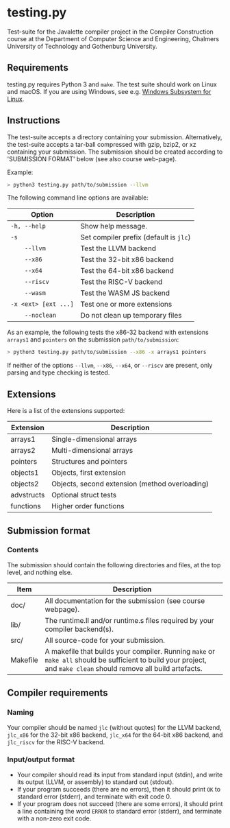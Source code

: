 # testing.py

Test-suite for the Javalette compiler project in the Compiler Construction
course at the Department of Computer Science and Engineering, Chalmers
University of Technology and Gothenburg University.

## Requirements

testing.py requires Python 3 and `make`. The test suite should work on
Linux and macOS. If you are using Windows, see e.g.
[Windows Subsystem for Linux](https://docs.microsoft.com/en-us/windows/wsl/install-win10).

## Instructions

The test-suite accepts a directory containing your submission.
Alternatively, the test-suite accepts a tar-ball compressed with gzip, bzip2, or xz
containing your submission.
The submission should be created according to 'SUBMISSION FORMAT' below (see also course
web-page).

Example:
```sh
> python3 testing.py path/to/submission --llvm
```

The following command line options are available:

| Option                        | Description                           |
|-------------------------------|---------------------------------------|
| `-h, --help`                  | Show help message.                    |
| `-s`                          | Set compiler prefix (default is `jlc`)|
| `    --llvm`                  | Test the LLVM backend                 |
| `    --x86`                   | Test the 32-bit x86 backend           |
| `    --x64`                   | Test the 64-bit x86 backend           |
| `    --riscv`                 | Test the RISC-V backend               |
| `    --wasm`                  | Test the WASM JS backend              |
| `-x <ext> [ext ...]`          | Test one or more extensions           |
| `    --noclean`               | Do not clean up temporary files       |

As an example, the following tests the x86-32 backend with extensions
`arrays1` and `pointers` on the submission `path/to/submission`:
```sh
> python3 testing.py path/to/submission --x86 -x arrays1 pointers
```

If neither of the options `--llvm`, `--x86`, `--x64`, or `--riscv` are present, only
parsing and type checking is tested.

## Extensions

Here is a list of the extensions supported:

| Extension      | Description                                     |
|----------------|-------------------------------------------------|
| arrays1        | Single-dimensional arrays                       |
| arrays2        | Multi-dimensional arrays                        |
| pointers       | Structures and pointers                         |
| objects1       | Objects, first extension                        |
| objects2       | Objects, second extension (method overloading)  |
| advstructs     | Optional struct tests                           |
| functions      | Higher order functions                          |

## Submission format

### Contents

The submission should contain the following directories and files, at the top
level, and nothing else.

| Item            | Description |
|-----------------|-------------|
| doc/ | All documentation for the submission (see course webpage). |
| lib/ | The runtime.ll and/or runtime.s files required by your compiler backend(s). |
| src/     | All source-code for your submission. |
| Makefile | A makefile that builds your compiler. Running `make` or `make all` should be sufficient to build your project, and `make clean` should remove all build artefacts. |

## Compiler requirements

###   Naming

Your compiler should be named `jlc` (without quotes) for the LLVM backend,
`jlc_x86` for the 32-bit x86 backend, `jlc_x64` for the 64-bit x86 backend,
 and `jlc_riscv` for the RISC-V backend.

### Input/output format

* Your compiler should read its input from standard input (stdin), and write
  its output (LLVM, or assembly) to standard out (stdout).
* If your program succeeds (there are no errors), then it should print `OK` to
   standard error (stderr), and terminate with exit code 0.
* If your program does not succeed (there are some errors), it should print a
  line containing the word `ERROR` to standard error (stderr), and terminate
  with a non-zero exit code.
